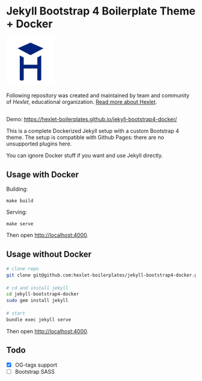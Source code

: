 # Jekyll Bootstrap 4 Boilerplate Theme + Docker

![Hexlet Ltd. logo](https://raw.githubusercontent.com/Hexlet/hexletguides.github.io/master/images/hexlet_logo128.png)

Following repository was created and maintained by team and community of  _Hexlet_, educational organization. [Read more about Hexlet](https://ru.hexlet.io/pages/about?utm_source=github&utm_medium=link&utm_campaign=jekyll-bootstrap4-docker).
##

Demo: https://hexlet-boilerplates.github.io/jekyll-bootstrap4-docker/

This is a complete Dockerized Jekyll setup with a custom Bootstrap 4 theme. The setup is compatible with Github Pages: there are no unsupported plugins here.

You can ignore Docker stuff if you want and use Jekyll directly.

## Usage with Docker

Building:

```
make build
```

Serving:

```
make serve
```

Then open [http://localhost:4000](http://localhost:4000).

## Usage without Docker

```bash
# clone repo 
git clone git@github.com:hexlet-boilerplates/jekyll-bootstrap4-docker.git

# cd and install jekyll
cd jekyll-bootstrap4-docker
sudo gem install jekyll

# start
bundle exec jekyll serve
```

Then open [http://localhost:4000](http://localhost:4000).

## Todo

- [x] OG-tags support
- [ ] Bootstrap SASS
